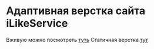 Адаптивная верстка сайта iLikeService
===================

Вживую можно посмотреть [туть](https://ilikeservice.ru)
Статичная верстка [тут](http://html.designmyshop.ru/ils/new/page-menu.html)
